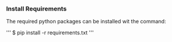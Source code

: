 ### Install Requirements

The required python packages can be installed wit the command: 

'''
$ pip install -r requirements.txt
'''

